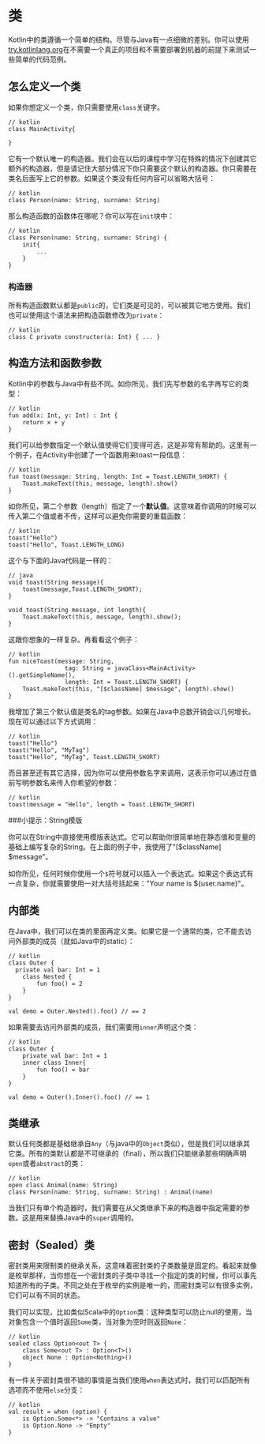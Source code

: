 # 类

Kotlin中的类遵循一个简单的结构。尽管与Java有一点细微的差别。你可以使用[try.kotlinlang.org]( http://try.kotlinlang.org/)在不需要一个真正的项目和不需要部署到机器的前提下来测试一些简单的代码范例。

## 怎么定义一个类

如果你想定义一个类，你只需要使用`class`关键字。
```
// kotlin
class MainActivity{

}
```

它有一个默认唯一的构造器。我们会在以后的课程中学习在特殊的情况下创建其它额外的构造器，但是请记住大部分情况下你只需要这个默认的构造器。你只需要在类名后面写上它的参数。如果这个类没有任何内容可以省略大括号：

```
// kotlin
class Person(name: String, surname: String)
```

那么构造函数的函数体在哪呢？你可以写在`init`块中：
```
// kotlin
class Person(name: String, surname: String) {
    init{
        ...
    }
}
```

### 构造器

所有构造函数默认都是`public`的，它们类是可见的，可以被其它地方使用。我们也可以使用这个语法来把构造函数修改为`private`：

```
// kotlin
class C private constructor(a: Int) { ... }
```


## 构造方法和函数参数

Kotlin中的参数与Java中有些不同。如你所见，我们先写参数的名字再写它的类型：

```
// kotlin
fun add(x: Int, y: Int) : Int {
    return x + y
}
```

我们可以给参数指定一个默认值使得它们变得可选，这是非常有帮助的。这里有一个例子，在Activity中创建了一个函数用来toast一段信息：

```
// kotlin
fun toast(message: String, length: Int = Toast.LENGTH_SHORT) {
    Toast.makeText(this, message, length).show()
}
```

如你所见，第二个参数（length）指定了一个**默认值**。这意味着你调用的时候可以传入第二个值或者不传，这样可以避免你需要的重载函数：

```
// kotlin
toast("Hello")
toast("Hello", Toast.LENGTH_LONG)
```

这个与下面的Java代码是一样的：

```
// java
void toast(String message){
    toast(message,Toast.LENGTH_SHORT);
}

void toast(String message, int length){
    Toast.makeText(this, message, length).show();
}
```

这跟你想象的一样复杂。再看看这个例子：

```
// kotlin
fun niceToast(message: String,
                tag: String = javaClass<MainActivity>().getSimpleName(),
                length: Int = Toast.LENGTH_SHORT) {
    Toast.makeText(this, "[$className] $message", length).show()
}
```

我增加了第三个默认值是类名的tag参数。如果在Java中总数开销会以几何增长。现在可以通过以下方式调用：

```
// kotlin
toast("Hello")
toast("Hello", "MyTag")
toast("Hello", "MyTag", Toast.LENGTH_SHORT)
```

而且甚至还有其它选择，因为你可以使用参数名字来调用，这表示你可以通过在值前写明参数名来传入你希望的参数：

```
// kotlin
toast(message = "Hello", length = Toast.LENGTH_SHORT)
```

###小提示：String模版

你可以在String中直接使用模版表达式。它可以帮助你很简单地在静态值和变量的基础上编写复杂的String。在上面的例子中，我使用了"[$className] $message"。

如你所见，任何时候你使用一个`$`符号就可以插入一个表达式。如果这个表达式有一点复杂，你就需要使用一对大括号括起来："Your name is ${user.name}"。


## 内部类

在Java中，我们可以在类的里面再定义类。如果它是一个通常的类，它不能去访问外部类的成员（就如Java中的static）：

```
// kotlin
class Outer {
  private val bar: Int = 1
    class Nested {
        fun foo() = 2
    }
}

val demo = Outer.Nested().foo() // == 2
```

如果需要去访问外部类的成员，我们需要用`inner`声明这个类：

```
// kotlin
class Outer {
    private val bar: Int = 1
    inner class Inner{
        fun foo() = bar
    }
}

val demo = Outer().Inner().foo() // == 1
```

## 类继承

默认任何类都是基础继承自`Any`（与java中的`Object`类似），但是我们可以继承其它类。所有的类默认都是不可继承的（final），所以我们只能继承那些明确声明`open`或者`abstract`的类：

```
// kotlin
open class Animal(name: String)
class Person(name: String, surname: String) : Animal(name)
```

当我们只有单个构造器时，我们需要在从父类继承下来的构造器中指定需要的参数。这是用来替换Java中的`super`调用的。

## 密封（Sealed）类

密封类用来限制类的继承关系，这意味着密封类的子类数量是固定的。看起来就像是枚举那样，当你想在一个密封类的子类中寻找一个指定的类的时候，你可以事先知道所有的子类。不同之处在于枚举的实例是唯一的，而密封类可以有很多实例，它们可以有不同的状态。

我们可以实现，比如类似Scala中的`Option`类：这种类型可以防止null的使用，当对象包含一个值时返回`Some`类，当对象为空时则返回`None`：

```
// kotlin
sealed class Option<out T> {
    class Some<out T> : Option<T>()
    object None : Option<Nothing>()
}
```

有一件关于密封类很不错的事情是当我们使用`when`表达式时，我们可以匹配所有选项而不使用`else`分支：

```
// kotlin
val result = when (option) {
    is Option.Some<*> -> "Contains a value"
    is Option.None -> "Empty"
}
```

